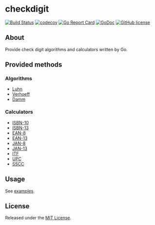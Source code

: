 # checkdigit

[![Build Status](https://travis-ci.org/osamingo/checkdigit.svg?branch=master)](https://travis-ci.org/osamingo/checkdigit)
[![codecov](https://codecov.io/gh/osamingo/checkdigit/branch/master/graph/badge.svg)](https://codecov.io/gh/osamingo/checkdigit)
[![Go Report Card](https://goreportcard.com/badge/osamingo/checkdigit)](https://goreportcard.com/report/osamingo/checkdigit)
[![GoDoc](https://godoc.org/github.com/osamingo/checkdigit?status.svg)](https://godoc.org/github.com/osamingo/checkdigit)
[![GitHub license](https://img.shields.io/badge/license-MIT-blue.svg)](https://raw.githubusercontent.com/osamingo/checkdigit/master/LICENSE)

## About

Provide check digit algorithms and calculators written by Go.

## Provided methods

### Algorithms

- [Luhn](https://en.wikipedia.org/wiki/Luhn_algorithm)
- [Verhoeff](https://en.wikipedia.org/wiki/Verhoeff_algorithm)
- [Damm](https://en.wikipedia.org/wiki/Damm_algorithm)

### Calculators

- [ISBN-10](https://en.wikipedia.org/wiki/International_Standard_Book_Number)
- [ISBN-13](https://en.wikipedia.org/wiki/International_Standard_Book_Number)
- [EAN-8](https://en.wikipedia.org/wiki/EAN-8)
- [EAN-13](https://en.wikipedia.org/wiki/EAN-13)
- [JAN-8](https://en.wikipedia.org/wiki/Japanese_Article_Number)
- [JAN-13](https://en.wikipedia.org/wiki/Japanese_Article_Number)
- [ITF](https://en.wikipedia.org/wiki/Interleaved_2_of_5)
- [UPC](https://en.wikipedia.org/wiki/Universal_Product_Code)
- [SSCC](https://en.wikipedia.org/wiki/Serial_Shipping_Container_Code)

## Usage

See [examples](https://godoc.org/github.com/osamingo/checkdigit#pkg-examples).

## License

Released under the [MIT License](https://github.com/osamingo/checkdigit/blob/master/LICENSE).
